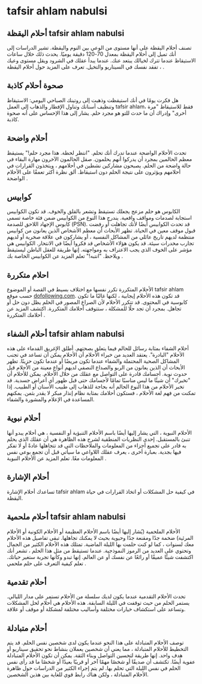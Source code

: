 # tafsir ahlam nabulsi

## أحلام اليقظة tafsir ahlam nabulsi

تصنف أحلام اليقظة على أنها مستوى من الوعي بين النوم واليقظة. تشير الدراسات إلى أنك تميل إلى أحلام اليقظة بمعدل 70-120 دقيقة يوميًا. يحدث ذلك خلال ساعات الاستيقاظ عندما تترك لخيالك يبتعد عنك. عندما يبدأ عقلك في الشرود ويقل مستوى وعيك ، تفقد نفسك في السيناريو والتخيل. تعرف على المزيد حول أحلام اليقظة .

## صحوة أحلام كاذبة



هل فكرت يومًا في أنك استيقظت وذهبت إلى روتينك الصباحي اليومي: الاستيقاظ وتنظيف أسنانك وتناول الإفطار والذهاب إلى العمل tafsir ahlam، فقط للاستيقاظ "مرة أخرى" وإدراك أن ما حدث للتو هو مجرد حلم. يشار إلى هذا الإحساس على أنه صحوة كاذبة.     

## أحلام واضحة

تحدث الأحلام الواضحة عندما تدرك أنك تحلم. "انتظر لحظة. هذا مجرد حلم!" يستيقظ معظم الحالمين بمجرد أن يدركوا أنهم يحلمون. صقل الحالمون الآخرون مهارة البقاء في حالة واضحة من الحلم. يصبحون مشاركين نشطين في أحلامهم ، ويتخذون القرارات في أحلامهم ويؤثرون على نتيجة الحلم دون استيقاظ.  ألق نظرة أكثر تعمقًا على الأحلام الواضحة .     

## كوابيس

الكابوس هو حلم مزعج يجعلك تستيقظ وتشعر بالقلق والخوف. قد تكون الكوابيس استجابة لصدمات ومواقف واقعية. يندرج هذا النوع من الكوابيس ضمن فئة خاصة تسمى كابوس الإجهاد اللاحق للصدمة (PSN). قد تحدث الكوابيس أيضًا لأنك تجاهلت أو رفضت قبول موقف معين في الحياة. تظهر الأبحاث أن معظم الأشخاص الذين يعانون من كوابيس منتظمة لديهم تاريخ عائلي من المشاكل النفسية ، أو يشاركون في علاقة صخرية أو لديهم تجارب مخدرات سيئة. قد يكون هؤلاء الأشخاص قد فكروا أيضًا في الانتحار. الكوابيس هي مؤشر على الخوف الذي يجب الاعتراف به ومواجهته. إنها طريقة للعقل الباطن ليستيقظ ويلاحظ. "انتبه!" تعلم المزيد عن الكوابيس الخاصة بك .  

  
## احلام متكررة

الأحلام المتكررة تكرر نفسها مع اختلاف بسيط في القصة أو الموضوع tafsir ahlam حسب موقع [dofollowing.com](https://dofollowing.com). قد تكون هذه الأحلام إيجابية ، لكنها غالبًا ما تكون كابوسية في المحتوى. قد تتكرر الأحلام لأن الصراع المصور في الحلم يظل دون حل أو تجاهل. بمجرد أن تجد حلًا للمشكلة ، ستتوقف أحلامك المتكررة. اكتشف المزيد عن أحلامك المتكررة .  

## أحلام الشفاء tafsir ahlam nabulsi

أحلام الشفاء بمثابة رسائل للحالم فيما يتعلق بصحتهم. أطلق الإغريق القدماء على هذه الأحلام "البادرة". يعتقد العديد من خبراء الأحلام أن الأحلام يمكن أن تساعد في تجنب المشاكل الصحية المحتملة والشفاء عندما تكون مريضًا أو عندما تكون حزينًا. تظهر الأبحاث أن الذين يعانون من الربو والصداع النصفي لديهم أنواع معينة من الأحلام قبل حدوث نوبة. أجسامك قادرة على التواصل مع عقلك من خلال الأحلام. يمكن للأحلام أن "تخبرك" أن شيئًا ما ليس مناسبًا تمامًا لأجسامك حتى قبل ظهور أي أعراض جسدية. قد تخبر الأحلام من هذا النوع الحالم أنه بحاجة للذهاب إلى طبيب الأسنان أو الطبيب. إذا تمكنت من فهم لغة الأحلام ، فستكون أحلامك بمثابة نظام إنذار مبكر لا يقدر بثمن. يمكنهم المساعدة في الإعلام والمشورة والشفاء. 

## أحلام نبوية

الأحلام النبوية ، التي يشار إليها أيضًا باسم الأحلام التنبؤية أو النفسية ، هي أحلام يبدو أنها تنبئ بالمستقبل. إحدى النظريات المنطقية لشرح هذه الظاهرة هي أن عقلك الذي يحلم به قادر على تجميع أجزاء من المعلومات والملاحظات التي قد تتجاهلها عادةً أو لا تفكر فيها بجدية. بعبارة أخرى ، يعرف عقلك اللاواعي ما سيأتي قبل أن تجمع بوعي نفس المعلومات معًا.   تعلم المزيد عن الأحلام النبوية .   

## أحلام الإشارة

تساعدك أحلام الإشارة tafsir ahlam في كيفية حل المشكلات أو اتخاذ القرارات في حياة اليقظة. 

## أحلام ملحمية tafsir ahlam nabulsi

الأحلام الملحمية (يُشار إليها أيضًا باسم الأحلام العظيمة أو الأحلام الكونية أو الأحلام المرئية) ضخمة جدًا ومقنعة جدًا وحيوية بحيث لا يمكنك تجاهلها. تبقى تفاصيل هذه الأحلام معك لسنوات ، كما لو كنت حلمت بها الليلة الماضية. تمتلك هذه الأحلام الكثير من الجمال وتحتوي على العديد من الرموز النموذجية. عندما تستيقظ من مثل هذا الحلم ، تشعر أنك اكتشفت شيئًا عميقًا أو رائعًا عن نفسك أو عن العالم. إنها تبدو وكأنها تجربة ستغير حياتك.   تعلم كيفية التعرف على حلم ملحمي .  

## أحلام تقدمية

تحدث الأحلام التقدمية عندما يكون لديك سلسلة من الأحلام تستمر على مدار الليالي. يستمر الحلم من حيث توقفت في الليلة السابقة. هذه الأحلام هي أحلام لحل المشكلات وتساعد على استكشاف خيارات مختلفة وأساليب مختلفة لمشكلة أو موقف أو علاقة.   

## أحلام متبادلة

توصف الأحلام المتبادلة على هذا النحو عندما يكون لدى شخصين نفس الحلم. قد يتم التخطيط للأحلام المتبادلة ، مما يعني أن شخصين يعملان بنشاط نحو تحقيق سيناريو أو هدف واحد. إنها طريقة لتحسين التواصل وبناء الثقة. يمكن أن تكون الأحلام المتبادلة عفوية أيضًا. تكتشف أن صديقًا أو شخصًا مهمًا آخر أو قريبًا بعيدًا أو شخصًا ما قد رأى نفس الحلم في نفس الليلة التي تحلم بها. لم يتم إجراء الكثير من الدراسات حول ظاهرة الأحلام المتبادلة ، ولكن هناك رابط قوي للغاية بين هذين الشخصين.    


